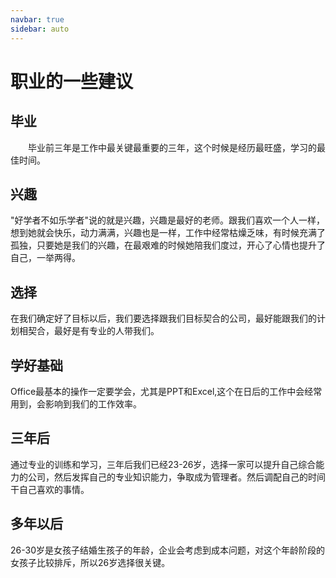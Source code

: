 ```yaml
---
navbar: true
sidebar: auto
---
```


# 职业的一些建议

## 毕业

　　毕业前三年是工作中最关键最重要的三年，这个时候是经历最旺盛，学习的最佳时间。 

## 兴趣

"好学者不如乐学者"说的就是兴趣，兴趣是最好的老师。跟我们喜欢一个人一样，想到她就会快乐，动力满满，兴趣也是一样，工作中经常枯燥乏味，有时候充满了孤独，只要她是我们的兴趣，在最艰难的时候她陪我们度过，开心了心情也提升了自己，一举两得。

## 选择

在我们确定好了目标以后，我们要选择跟我们目标契合的公司，最好能跟我们的计划相契合，最好是有专业的人带我们。

## 学好基础

   Office最基本的操作一定要学会，尤其是PPT和Excel,这个在日后的工作中会经常用到，会影响到我们的工作效率。
	
## 三年后

   通过专业的训练和学习，三年后我们已经23-26岁，选择一家可以提升自己综合能力的公司，然后发挥自己的专业知识能力，争取成为管理者。然后调配自己的时间干自己喜欢的事情。

## 多年以后

   26-30岁是女孩子结婚生孩子的年龄，企业会考虑到成本问题，对这个年龄阶段的女孩子比较排斥，所以26岁选择很关键。